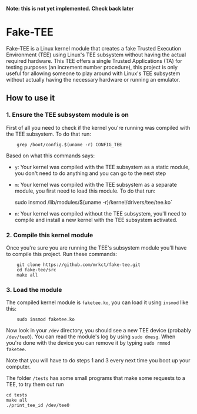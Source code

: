 **Note: this is not yet implemented. Check back later**

# Fake-TEE
Fake-TEE is a Linux kernel module that creates a fake Trusted Execution
Environment (TEE) using Linux's TEE subsystem without having the actual
required hardware.
This TEE offers a single Trusted Applications (TA) for testing purposes (an
increment number procedure), this project is only useful for allowing someone
to play around with Linux's TEE subsystem without actually having the
necessary hardware or running an emulator.

## How to use it

### 1. Ensure the TEE subsystem module is on
First of all you need to check if the kernel you're running was compiled with
the TEE subsystem. To do that run:

        grep /boot/config.$(uname -r) CONFIG_TEE

Based on what this commands says:
  * `y`: Your kernel was compiled with the TEE subsystem as a static module, you don't need to do anything and you can go to the next step
  * `m`: Your kernel was compiled with the TEE subsystem as a separate module, you first need to load this module. To do that run:

      sudo insmod /lib/modules/$(uname -r)/kernel/drivers/tee/tee.ko`
  
  * `n`: Your kernel was compiled without the TEE subsystem, you'll need to compile and install a new kernel with the TEE subsystem activated.

### 2. Compile this kernel module
Once you're sure you are running the TEE's subsystem module you'll have to compile this project. Run these commands:

        git clone https://github.com/mrkct/fake-tee.git
        cd fake-tee/src
        make all

### 3. Load the module

The compiled kernel module is `faketee.ko`, you can load it using `insmod` like this:

        sudo insmod faketee.ko

Now look in your `/dev` directory, you should see a new TEE device (probably `/dev/tee0`). You can read the module's log by using `sudo dmesg`. When you're done with the device you can remove it by typing `sudo rmmod faketee`.

Note that you will have to do steps 1 and 3 every next time you boot up your computer.

The folder `/tests` has some small programs that make some requests to a TEE, to try them out run

    cd tests
    make all
    ./print_tee_id /dev/tee0

